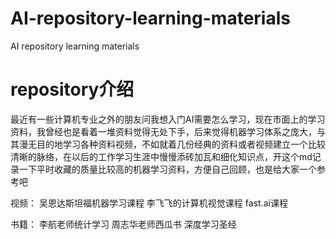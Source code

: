 # AI-repository-learning-materials
AI repository learning materials

# repository介绍
最近有一些计算机专业之外的朋友问我想入门AI需要怎么学习，现在市面上的学习资料，我曾经也是看着一堆资料觉得无处下手，后来觉得机器学习体系之庞大，与其漫无目的地学习各种资料视频，不如就着几份经典的资料或者视频建立一个比较清晰的脉络，在以后的工作学习生涯中慢慢添砖加瓦和细化知识点，开这个md记录一下平时收藏的质量比较高的机器学习资料，方便自己回顾，也是给大家一个参考吧

视频：
吴恩达斯坦福机器学习课程
李飞飞的计算机视觉课程
fast.ai课程

书籍：
李航老师统计学习
周志华老师西瓜书
深度学习圣经




